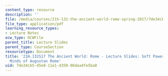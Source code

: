 ```yaml
---
content_type: resource
description: ''
file: /media/courses/21h-132-the-ancient-world-rome-spring-2017/7de34cb5d5e811e1d35006daa4fe5ba0_MIT21H_132S17_HeartsMinds.pdf
file_type: application/pdf
learning_resource_types:
- Lecture Notes
ocw_type: OCWFile
parent_title: Lecture Slides
parent_type: CourseSection
resourcetype: Document
title: '21H.132S17 The Ancient World: Rome - Lecture Slides: Soft Power: Hearts &
  Minds of Augustan Rome'
uid: 7de34cb5-d5e8-11e1-d350-06daa4fe5ba0
---
```

